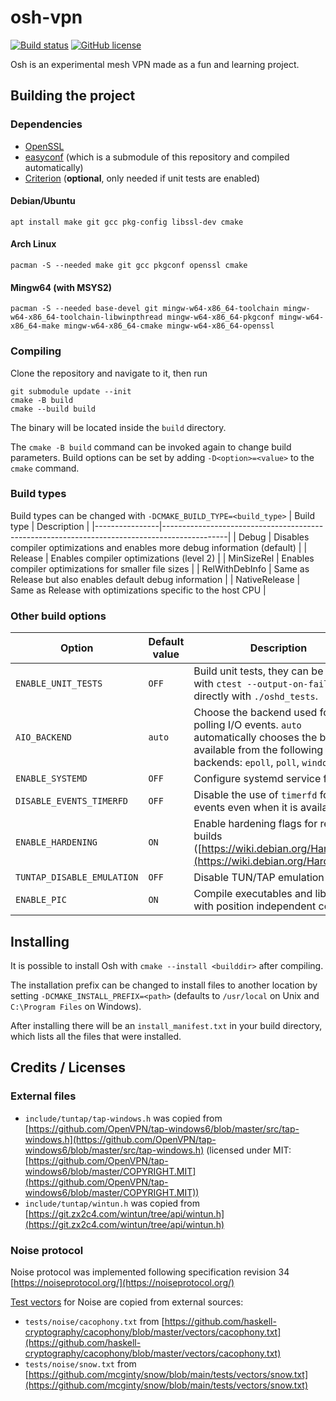 # osh-vpn
[![Build status](https://github.com/hoot-w00t/osh-vpn/actions/workflows/build.yml/badge.svg)](https://github.com/hoot-w00t/osh-vpn/actions/workflows/build.yml) [![GitHub license](https://img.shields.io/github/license/hoot-w00t/osh-vpn)](https://github.com/hoot-w00t/osh-vpn/blob/main/LICENSE)

Osh is an experimental mesh VPN made as a fun and learning project.

## Building the project
### Dependencies
- [OpenSSL](https://www.openssl.org/)
- [easyconf](https://github.com/hoot-w00t/easyconf/) (which is a submodule of this repository and compiled automatically)
- [Criterion](https://github.com/Snaipe/Criterion) (**optional**, only needed if unit tests are enabled)

#### Debian/Ubuntu
```
apt install make git gcc pkg-config libssl-dev cmake
```

#### Arch Linux
```
pacman -S --needed make git gcc pkgconf openssl cmake
```

#### Mingw64 (with MSYS2)
```
pacman -S --needed base-devel git mingw-w64-x86_64-toolchain mingw-w64-x86_64-toolchain-libwinpthread mingw-w64-x86_64-pkgconf mingw-w64-x86_64-make mingw-w64-x86_64-cmake mingw-w64-x86_64-openssl
```

### Compiling
Clone the repository and navigate to it, then run
```
git submodule update --init
cmake -B build
cmake --build build
```
The binary will be located inside the `build` directory.

The `cmake -B build` command can be invoked again to change build parameters.
Build options can be set by adding `-D<option>=<value>` to the `cmake` command.

### Build types
Build types can be changed with `-DCMAKE_BUILD_TYPE=<build_type>`
| Build type     | Description                                                                                  |
|----------------|----------------------------------------------------------------------------------------------|
| Debug          | Disables compiler optimizations and enables more debug information (default)                 |
| Release        | Enables compiler optimizations (level 2)                                                     |
| MinSizeRel     | Enables compiler optimizations for smaller file sizes                                        |
| RelWithDebInfo | Same as Release but also enables default debug information                                   |
| NativeRelease  | Same as Release with optimizations specific to the host CPU                                  |

### Other build options
| Option              | Default value | Description |
|---------------------|---------------|-------------|
| `ENABLE_UNIT_TESTS` | `OFF`         | Build unit tests, they can be run with `ctest --output-on-failure` or directly with `./oshd_tests`. |
| `AIO_BACKEND`       | `auto`        | Choose the backend used for polling I/O events. `auto` automatically chooses the best available from the following backends: `epoll`, `poll`, `windows`. |
| `ENABLE_SYSTEMD`    | `OFF`         | Configure systemd service files |
| `DISABLE_EVENTS_TIMERFD` | `OFF`    | Disable the use of `timerfd` for timed events even when it is available |
| `ENABLE_HARDENING`  | `ON`          | Enable hardening flags for release builds ([https://wiki.debian.org/Hardening](https://wiki.debian.org/Hardening)) |
| `TUNTAP_DISABLE_EMULATION` | `OFF`  | Disable TUN/TAP emulation layers |
| `ENABLE_PIC`        | `ON`          | Compile executables and libraries with position independent code |

## Installing
It is possible to install Osh with `cmake --install <builddir>` after compiling.

The installation prefix can be changed to install files to another location by setting `-DCMAKE_INSTALL_PREFIX=<path>` (defaults to `/usr/local` on Unix and `C:\Program Files` on Windows).

After installing there will be an `install_manifest.txt` in your build directory, which lists all the files that were installed.

## Credits / Licenses
### External files
- `include/tuntap/tap-windows.h` was copied from [https://github.com/OpenVPN/tap-windows6/blob/master/src/tap-windows.h](https://github.com/OpenVPN/tap-windows6/blob/master/src/tap-windows.h) (licensed under MIT: [https://github.com/OpenVPN/tap-windows6/blob/master/COPYRIGHT.MIT](https://github.com/OpenVPN/tap-windows6/blob/master/COPYRIGHT.MIT))
- `include/tuntap/wintun.h` was copied from [https://git.zx2c4.com/wintun/tree/api/wintun.h](https://git.zx2c4.com/wintun/tree/api/wintun.h)

### Noise protocol
Noise protocol was implemented following specification revision 34 [https://noiseprotocol.org/](https://noiseprotocol.org/)

[Test vectors](https://github.com/noiseprotocol/noise_wiki/wiki/Test-vectors) for Noise are copied from external sources:
- `tests/noise/cacophony.txt` from [https://github.com/haskell-cryptography/cacophony/blob/master/vectors/cacophony.txt](https://github.com/haskell-cryptography/cacophony/blob/master/vectors/cacophony.txt)
- `tests/noise/snow.txt` from [https://github.com/mcginty/snow/blob/main/tests/vectors/snow.txt](https://github.com/mcginty/snow/blob/main/tests/vectors/snow.txt)
